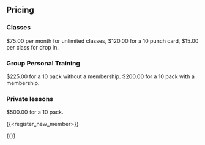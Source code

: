 ## Pricing

### Classes
$75.00 per month for unlimited classes, 
$120.00 for a 10 punch card, $15.00 per class for drop in.


### Group Personal Training
$225.00 for a 10 pack without a membership. 
$200.00 for a 10 pack with a membership. 

### Private lessons
$500.00 for a 10 pack.

{{<register_new_member>}}

{{<products>}}

